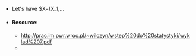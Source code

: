 - Let's have $X=(X_1,...
- #### Resource:
	- http://prac.im.pwr.wroc.pl/~wilczyn/wstep%20do%20statystyki/wyklad%207.pdf
	-
